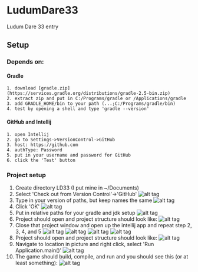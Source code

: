 # LudumDare33
Ludum Dare 33 entry

## Setup
### Depends on:
#### Gradle
    1. download [gradle.zip](https://services.gradle.org/distributions/gradle-2.5-bin.zip)
    2. extract zip and put in C:/Programs/gradle or /Applications/gradle
    3. add GRADLE_HOME/bin to your path (...;C:/Programs/gradle/bin)
    4. test by opening a shell and type 'gradle --version'
#### GitHub and Intellij
    1. open Intellij
    2. go to Settings->VersionControl->GitHub
    3. host: https://github.com
    4. authType: Password
    5. put in your username and password for GitHub
    6. click the 'Test' button

### Project setup
1. Create directory LD33 (I put mine in ~/Documents)
2. Select 'Check out from Version Control'->'GitHub'
![alt tag](https://github.com/Kenoshen/LudumDare33/blob/master/help/project/01.png)
3. Type in your version of paths, but keep names the same
![alt tag](https://github.com/Kenoshen/LudumDare33/blob/master/help/project/02.png)
4. Click 'OK'
![alt tag](https://github.com/Kenoshen/LudumDare33/blob/master/help/project/03.png)
5. Put in relative paths for your gradle and jdk setup
![alt tag](https://github.com/Kenoshen/LudumDare33/blob/master/help/project/04.png)
6. Project should open and project structure should look like:
![alt tag](https://github.com/Kenoshen/LudumDare33/blob/master/help/project/05.png)
7. Close that project window and open up the intellij app and repeat step 2, 3, 4, and 5
![alt tag](https://github.com/Kenoshen/LudumDare33/blob/master/help/project/06.png)
![alt tag](https://github.com/Kenoshen/LudumDare33/blob/master/help/project/07.png)
![alt tag](https://github.com/Kenoshen/LudumDare33/blob/master/help/project/08.png)
![alt tag](https://github.com/Kenoshen/LudumDare33/blob/master/help/project/09.png)
8. Project should open and project structure should look like:
![alt tag](https://github.com/Kenoshen/LudumDare33/blob/master/help/project/10.png)
9. Navigate to location in picture and right click, select 'Run Application.main()'
![alt tag](https://github.com/Kenoshen/LudumDare33/blob/master/help/project/11.png)
10. The game should build, compile, and run and you should see this (or at least something):
![alt tag](https://github.com/Kenoshen/LudumDare33/blob/master/help/project/12.png)
